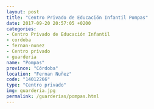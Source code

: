 ```yaml
---
layout: post
title: "Centro Privado de Educación Infantil Pompas"
date: 2017-09-20 20:57:05 +0200
categories:
- Centro Privado de Educación Infantil
- cordoba
- fernan-nunez
- Centro privado
- guarderia
name: "Pompas"
province: "Córdoba"
location: "Fernan Nuñez"
code: "14012266"
type: "Centro privado"
img: guarderia.jpg
permalink: /guarderias/pompas.html
---
```

